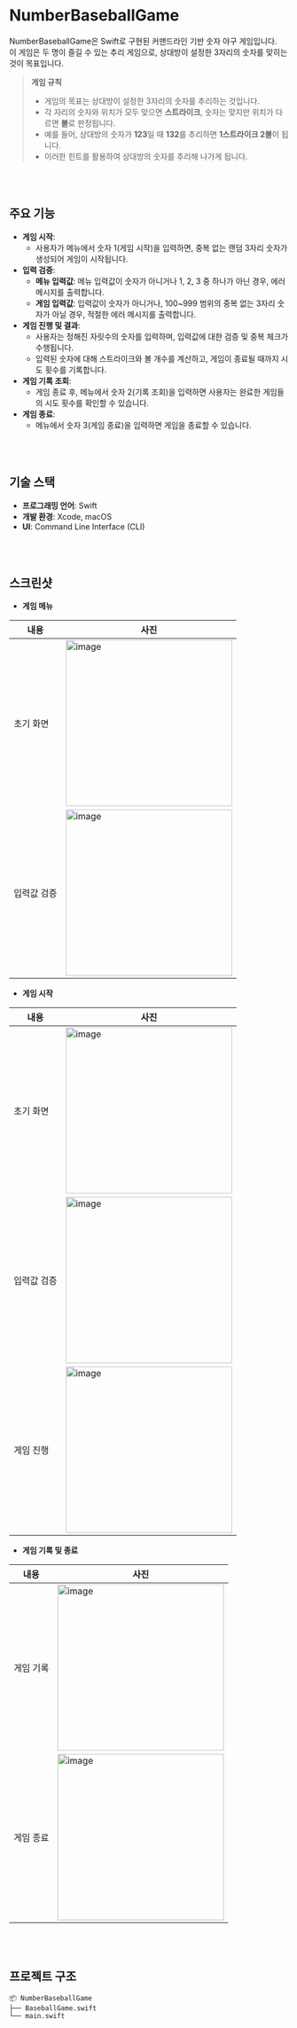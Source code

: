 # NumberBaseballGame

NumberBaseballGame은 Swift로 구현된 커맨드라인 기반 숫자 야구 게임입니다.  
이 게임은 두 명이 즐길 수 있는 추리 게임으로, 상대방이 설정한 3자리의 숫자를 맞히는 것이 목표입니다.  

> **게임 규칙**  
> - 게임의 목표는 상대방이 설정한 3자리의 숫자를 추리하는 것입니다.  
> - 각 자리의 숫자와 위치가 모두 맞으면 **스트라이크**, 숫자는 맞지만 위치가 다르면 **볼**로 판정됩니다.  
> - 예를 들어, 상대방의 숫자가 **123**일 때 **132**를 추리하면 **1스트라이크 2볼**이 됩니다.  
> - 이러한 힌트를 활용하여 상대방의 숫자를 추리해 나가게 됩니다.

<br><br>

## 주요 기능
- **게임 시작**:  
  - 사용자가 메뉴에서 숫자 1(게임 시작)을 입력하면, 중복 없는 랜덤 3자리 숫자가 생성되어 게임이 시작됩니다.
- **입력 검증**:  
  - **메뉴 입력값**: 메뉴 입력값이 숫자가 아니거나 1, 2, 3 중 하나가 아닌 경우, 에러 메시지를 출력합니다.  
  - **게임 입력값**: 입력값이 숫자가 아니거나, 100~999 범위의 중복 없는 3자리 숫자가 아닐 경우, 적절한 에러 메시지를 출력합니다.
- **게임 진행 및 결과**:  
  - 사용자는 정해진 자릿수의 숫자를 입력하며, 입력값에 대한 검증 및 중복 체크가 수행됩니다.  
  - 입력된 숫자에 대해 스트라이크와 볼 개수를 계산하고, 게임이 종료될 때까지 시도 횟수를 기록합니다.
- **게임 기록 조회**:  
  - 게임 종료 후, 메뉴에서 숫자 2(기록 조회)을 입력하면 사용자는 완료한 게임들의 시도 횟수를 확인할 수 있습니다.
- **게임 종료**:  
  - 메뉴에서 숫자 3(게임 종료)을 입력하면 게임을 종료할 수 있습니다.

<br><br>

## 기술 스택
- **프로그래밍 언어**: Swift
- **개발 환경**: Xcode, macOS
- **UI**: Command Line Interface (CLI)

<br><br>

## 스크린샷
- **게임 메뉴**

| 내용 | 사진 |
| --- | ---|
| 초기 화면 | <img width="300" alt="image" src="https://github.com/user-attachments/assets/0a47c8ad-ce53-4772-9215-8b7845dd7e15" /> |
| 입력값 검증 | <img width="300" alt="image" src="https://github.com/user-attachments/assets/32a1b76e-51d3-47e4-b834-c45e6f4ba5cd" /> |

- **게임 시작**
  
| 내용 | 사진 |
| --- | ---|
| 초기 화면 | <img width="300" alt="image" src="https://github.com/user-attachments/assets/aec842fd-f493-411f-bbc9-16967dd8a874" /> |
| 입력값 검증 | <img width="300" alt="image" src="https://github.com/user-attachments/assets/d0eae805-fede-4546-84f9-53d691c06869" /> |
| 게임 진행 | <img width="300" alt="image" src="https://github.com/user-attachments/assets/e2bfeb24-8ac7-4fa3-8e7b-71699b90bd1f" /> |

- **게임 기록 및 종료**

| 내용 | 사진 |
| --- | ---|
| 게임 기록 | <img width="300" alt="image" src="https://github.com/user-attachments/assets/19dec27e-98d2-41b8-90c9-567df2a65a82" /> |
| 게임 종료 | <img width="300" alt="image" src="https://github.com/user-attachments/assets/0278b188-7f2e-4a90-b61d-ceec90f08ed9" /> |

<br><br>

## 프로젝트 구조
```
📦 NumberBaseballGame
├── BaseballGame.swift
└── main.swift
```
